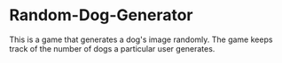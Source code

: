 # Random-Dog-Generator
This is a game that generates a dog's image randomly. The game keeps track of the number of dogs a particular user generates.
